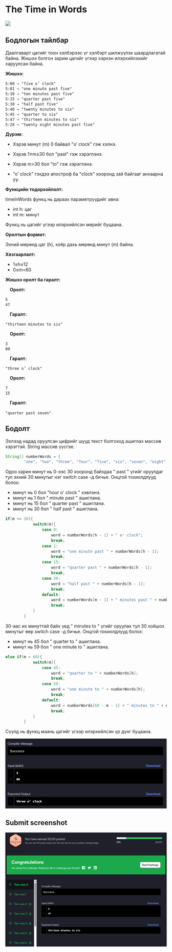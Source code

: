 # The Time in Words

[![]( https://img.shields.io/badge/Бодлогын_линк-blue)](https://www.hackerrank.com/challenges/the-time-in-words/problem?isFullScreen=false)

## Бодлогын тайлбар

Даалгаварт цагийг тоон хэлбэрээс үг хэлбэрт шилжүүлэх шаардлагатай байна. Жишээ болгон зарим цагийг үгээр хэрхэн илэрхийлэхийг харуулсан байна.

**Жишээ:**

```
5:00 → "five o’ clock"
5:01 → "one minute past five"
5:10 → "ten minutes past five"
5:15 → "quarter past five"
5:30 → "half past five"
5:40 → "twenty minutes to six"
5:45 → "quarter to six"
5:47 → "thirteen minutes to six"
5:28 → "twenty eight minutes past five"
```

**Дүрэм:**

- Хэрэв минут (m) 0 байвал "o’ clock" гэж хэлнэ.

- Хэрэв 1≤m≤30 бол "past" гэж хэрэглэнэ.

- Хэрэв m>30 бол "to" гэж хэрэглэнэ.

- "o’ clock" гэхдээ апостроф ба "clock" хооронд зай байгааг анхаарна уу.

**Функцийн тодорхойлолт:**

timeInWords функц нь дараах параметрүүдийг авна:

- int h: цаг
- int m: минут

Функц нь цагийг үгээр илэрхийлсэн мөрийг буцаана.

**Оролтын формат:**

Эхний мөрөнд цаг (h), хоёр дахь мөрөнд минут (m) байна.

**Хязгаарлалт:**

- 1≤h≤12
- 0≤m<60

**Жишээ оролт ба гаралт:**

&emsp;**Оролт:**

    5
    47

&emsp;**Гаралт:**

    "thirteen minutes to six"

&emsp;**Оролт:**

    3
    00

&emsp;**Гаралт:**

    "three o’ clock"

&emsp;**Оролт:**

    7
    15

&emsp;**Гаралт:**

```"quarter past seven"```

## Бодолт

Эхлээд надад оруулсан цифрийг шууд текст болгоход ашиглах массив хэрэгтэй. String массив үүсгэе.

```java
String[] numberWords = {
        "one", "two", "three", "four", "five", "six", "seven", "eight", "nine", "ten", ...
```

Одоо харин минут нь 0-ээс 30 хооронд байхдаа " past " үгийг оруулдаг тул эхний 30 минутыг нэг switch case -д бичье. Онцгой тохиолдлууд болох:

- минут нь 0 бол "hour o' clock " хэвлэнэ.
- минут нь 1 бол " minute past " ашиглана.
- минут нь 15 бол " quarter past " ашиглана.
- минут нь 30 бол " half past " ашиглана.

```java
if(m <= 30){
            switch(m){
                case 0:
                    word = numberWords[h - 1] + " o' clock";
                    break;
                case 1:
                    word = "one minute past " + numberWords[h - 1];
                    break;
                case 15:
                    word = "quarter past " + numberWords[h - 1];
                    break;
                case 30:
                    word = "half past " + numberWords[h - 1];
                    break;
                default:
                    word = numberWords[m - 1] + " minutes past " + numberWords[h - 1];
                    break;
            }
        }
```

30-аас их минуттай байх үед " minutes to " үгийг оруулах тул 30 хойшох минутыг өөр switch case -д бичье. Онцгой тохиолдлууд болох:

- минут нь 45 бол " quarter to " ашиглана.
- минут нь 59 бол " one minute to " ашиглана.

```java
else if(m < 60){
            switch(m){
                case 45: 
                    word = "quarter to " + numberWords[h];
                    break;
                case 59:
                    word = "one minute to " + numberWords[h];
                    break;
                default:
                    word = numberWords[60 - m - 1] + " minutes to " + numberWords[h];
                    break;
            }
        }
```

Сүүлд нь функц маань цагийг үгээр илэрхийлсэн үр дүнг буцаана.

![1factorail](/images/timeInWordOutput.png)

## Submit screenshot

![1factorail](/images/timeInWords.png)